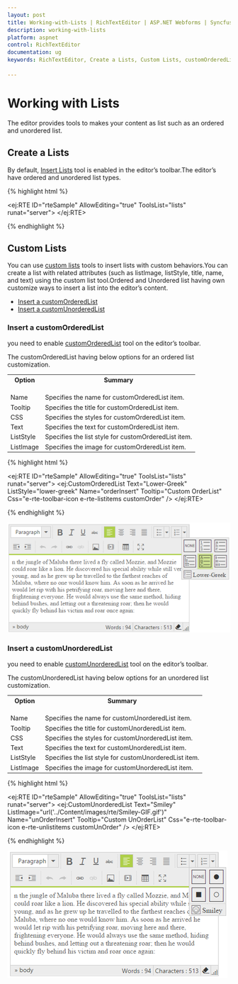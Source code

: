 ```yaml
---
layout: post
title: Working-with-Lists | RichTextEditor | ASP.NET Webforms | Syncfusion
description: working-with-lists
platform: aspnet
control: RichTextEditor
documentation: ug
keywords: RichTextEditor, Create a Lists, Custom Lists, customOrderedList, customUnorderedList

---
```

# Working with Lists

The editor provides tools to makes your content as list such as an ordered and unordered list.

## Create a Lists

By default, [Insert Lists](http://help.syncfusion.com/js/api/ejrte#members:tools-lists) tool is enabled in the editor’s toolbar.The editor’s have ordered and unordered list types.

{% highlight html %}

<ej:RTE ID="rteSample" AllowEditing="true" ToolsList="lists" runat="server">
    <Tools Lists="unorderedList,orderedList">
    </Tools>
</ej:RTE>
    
{% endhighlight %}

## Custom Lists

You can use [custom lists](http://help.syncfusion.com/js/api/ejrte#members:tools-customOrderedList) tools to insert lists with custom behaviors.You can create a list with related attributes (such as listImage, listStyle, title, name, and text) using the custom list tool.Ordered and Unordered list having own customize ways to insert a list into the editor’s content.

* [Insert a customOrderedList](#insert-a-customOrderedList)
* [Insert a customUnorderedList](#insert-a-customUnorderedList)  


### Insert a customOrderedList

you need to enable [customOrderedList](http://help.syncfusion.com/js/api/ejrte#members:tools-customOrderedList) tool on the editor’s toolbar.

The customOrderedList having below options for an ordered list customization.

<table>
<tr>
<th>
Option<br/><br/></th><th>
Summary<br/><br/></th></tr>
<tr><td>Name</td><td>Specifies the name for customOrderedList item.</td></tr>
<tr><td>Tooltip</td><td>Specifies the title for customOrderedList item.</td></tr>
<tr><td>CSS</td><td>Specifies the styles for customOrderedList item.</td></tr>
<tr><td>Text</td><td>Specifies the text for customOrderedList item.</td></tr>
<tr><td>ListStyle</td><td>Specifies the list style for customOrderedList item.</td></tr>
<tr><td>ListImage</td><td>Specifies the image for customOrderedList item.</td></tr>
</table>

{% highlight html %}

<ej:RTE ID="rteSample" AllowEditing="true" ToolsList="lists" runat="server">
    <Tools Lists="unorderedList,orderedList">
            <CustomOrderedList>
                    <ej:CustomOrderedList Text="Lower-Greek" ListStyle="lower-greek" Name="orderInsert" Tooltip="Custom OrderList" Css="e-rte-toolbar-icon e-rte-listitems customOrder" />
            </CustomOrderedList> 
    </Tools>
</ej:RTE>
    
{% endhighlight %}


![](WorkingwithLists_images/ordered.png)

### Insert a customUnorderedList

you need to enable [customUnorderedList](http://help.syncfusion.com/js/api/ejrte#members:tools-customUnorderedList) tool on the editor’s toolbar.

The customUnorderedList having below options for an unordered list customization.

<table>
<tr>
<th>
Option<br/><br/></th><th>
Summary<br/><br/></th></tr>
<tr><td>Name</td><td>Specifies the name for customUnorderedList item.</td></tr>
<tr><td>Tooltip</td><td>Specifies the title for customUnorderedList item.</td></tr>
<tr><td>CSS</td><td>Specifies the styles for customUnorderedList item.</td></tr>
<tr><td>Text</td><td>Specifies the text for customUnorderedList item.</td></tr>
<tr><td>ListStyle</td><td>Specifies the list style for customUnorderedList item.</td></tr>
<tr><td>ListImage</td><td>Specifies the image for customUnorderedList item.</td></tr>
</table>

{% highlight html %}

<ej:RTE ID="rteSample" AllowEditing="true" ToolsList="lists" runat="server">
    <Tools Lists="unorderedList,orderedList">
        <CustomUnorderedList>
            <ej:CustomUnorderedList Text="Smiley" ListImage="url('../Content/images/rte/Smiley-GIF.gif')" Name="unOrderInsert" Tooltip="Custom UnOrderList" Css="e-rte-toolbar-icon e-rte-unlistitems customUnOrder" />
        </CustomUnorderedList>
    </Tools>
</ej:RTE>
    
{% endhighlight %}

![](WorkingwithLists_images/unordered.png)

